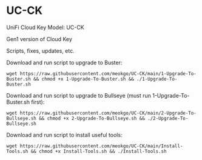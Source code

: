 # UC-CK
UniFi Cloud Key Model: UC-CK

Gen1 version of Cloud Key

Scripts, fixes, updates, etc.

Download and run script to upgrade to Buster:
```
wget https://raw.githubusercontent.com/meokgo/UC-CK/main/1-Upgrade-To-Buster.sh && chmod +x 1-Upgrade-To-Buster.sh && ./1-Upgrade-To-Buster.sh
```
Download and run script to upgrade to Bullseye (must run 1-Upgrade-To-Buster.sh first):
```
wget https://raw.githubusercontent.com/meokgo/UC-CK/main/2-Upgrade-To-Bullseye.sh && chmod +x 2-Upgrade-To-Bullseye.sh && ./2-Upgrade-To-Bullseye.sh
```
Download and run script to install useful tools:
```
wget https://raw.githubusercontent.com/meokgo/UC-CK/main/Install-Tools.sh && chmod +x Install-Tools.sh && ./Install-Tools.sh
```
